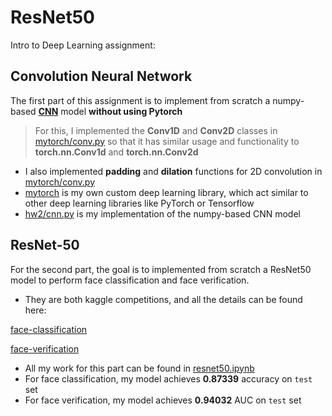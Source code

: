 # ResNet50


Intro to Deep Learning assignment:

## Convolution Neural Network

The first part of this assignment is to implement from scratch a numpy-based **[CNN](hw2/cnn.py)** model **without using Pytorch**

> For this, I implemented the **Conv1D** and **Conv2D** classes in [mytorch/conv.py](mytorch/conv.py) so that it has similar usage and functionality to **torch.nn.Conv1d** and **torch.nn.Conv2d**

*  I also implemented **padding** and **dilation** functions for 2D convolution in [mytorch/conv.py](mytorch/conv.py)
*  [mytorch](mytorch) is my own custom deep learning library, which act similar to other deep learning libraries like PyTorch or Tensorflow
*  [hw2/cnn.py](hw2/cnn.py) is my implementation of the numpy-based CNN model

## ResNet-50

For the second part, the goal is to implemented from scratch a ResNet50 model to perform face classification and face verification.

* They are both kaggle competitions, and all the details can be found here:

[face-classification](https://www.kaggle.com/competitions/idl-fall21-hw2p2s1-face-classification)


[face-verification](https://www.kaggle.com/competitions/idl-fall21-hw2p2s2-face-verification)

* All my work for this part can be found in [resnet50.ipynb](resnet50.ipynb)
* For face classification, my model achieves **0.87339** accuracy on `test` set
* For face verification, my model achieves **0.94032** AUC on `test` set





